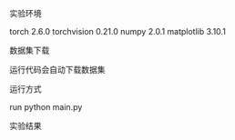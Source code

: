 实验环境

torch                   2.6.0
torchvision             0.21.0
numpy                   2.0.1
matplotlib              3.10.1

数据集下载

运行代码会自动下载数据集

运行方式

run python main.py

实验结果

